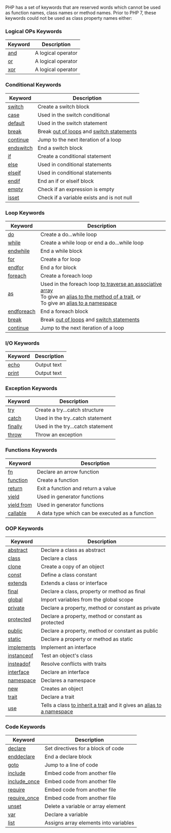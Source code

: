 PHP has a set of keywords that are reserved words which cannot be used as function names, class names or method names. Prior to PHP 7, these keywords could not be used as class property names either:


### Logical OPs Keywords
|Keyword|	Description|
|---|---|
|[and](phpOperators1.md#php-logical-operators)|	A logical operator|
|[or](phpOperators1.md#php-logical-operators)|	A logical operator|
|[xor](phpOperators1.md#php-logical-operators)|	A logical operator|

### Conditional Keywords
|Keyword|	Description|
|---|---|
|[switch](phpIF.md#switch-statement)|	Create a switch block|
|[case](phpIF.md#switch-statement)|	Used in the switch conditional|
|[default](phpIF.md#switch-statement)|	Used in the switch statement|
|[break](phpLoops.md#break-and-continue)|	Break [out of loops](phpLoops.md#break-and-continue) and [switch statements](phpIF.md#switch-statement)|
|[continue](phpLoops.md#break-and-continue)|	Jump to the next iteration of a loop |
|[endswitch](phpIF.md#endswitch)    |	End a switch block|
|[if](phpIF.md#if-statement)|	Create a conditional statement|
|[else](phpIF.md#ifelse-statement)|	Used in conditional statements|
|[elseif](phpIF.md#ifelseifelse-statement)|	Used in conditional statements|
|[endif](phpIF.md#endif)|	End an if or elseif block|
|[empty](../Func/phpEmpty.md)|	Check if an expression is empty|
|[isset](../Func/phpEmpty.md#isset-function)|	Check if a variable exists and is not null|


### Loop Keywords

|Keyword|	Description|
|---|---|
|[do](phpLoops.md#dowhile)|	Create a do...while loop|
|[while](phpLoops.md#while)|	Create a while loop or end a do...while loop|
|[endwhile](phpLoops.md#endwhile)|	End a while block|
|[for](phpLoops.md#for)|	Create a for loop|
|[endfor](phpLoops.md#endfor)|	End a for block|
|[foreach](phpLoops.md#foreach)|	Create a foreach loop|
|[as](phpLoops.md#foreach)|	Used in the foreach loop [to traverse an associative array](phpLoops.md#foreach) </br>To give an [alias to the method of a trait](../Classes/phpTraits.md#trait-alias), or </br>To give an [alias to a namespace](../Classes/phpNamespaces.md#namespace-alias)|
|[endforeach](phpLoops.md#endforeach)|	End a foreach block|
|[break](phpLoops.md#break-and-continue)|	Break [out of loops](phpLoops.md#break-and-continue) and [switch statements](phpIF.md#switch-statement)|
|[continue](phpLoops.md#break-and-continue)|	Jump to the next iteration of a loop |

### I/O Keywords
|Keyword|	Description|
|---|---|
|[echo](../Func/phpOutput.md#echo)|	Output text|
|[print](../Func/phpOutput.md#print)|	Output text|


### Exception Keywords
|Keyword|	Description|
|---|---|
|[try](../Func/phpExceptions.md#the-trycatch-statement)|	Create a try...catch structure|
|[catch](../Func/phpExceptions.md#the-trycatch-statement)|	Used in the try..catch statement|
|[finally](../Func/phpExceptions.md#the-trycatchfinally-statement)|	Used in the try...catch statement|
|[throw](../Func/phpExceptions.md#throwing-an-exception)|	Throw an exception|

### Functions Keywords
|Keyword|	Description|
|---|---|
|[fn](../Func/phpArrowFunc.md)|	Declare an arrow function|
|[function](../Func/phpUserFunc.md  )|	Create a function|
|[return](../Func/phpUserFunc.md#returning-values)|	Exit a function and return a value|
|[yield](../Func/phpGenerators.md#the-yield-keyword)|	Used in generator functions|
|[yield from](../Func/phpGenerators.md#the-yield-from-keyword)|	Used in generator functions|
|[callable](../Func/phpCallback.md#php-callable-keyword)|	A data type which can be executed as a function|

### OOP Keywords
|Keyword|	Description|
|---|---|
|[abstract](../Classes/phpAbstract.md)|	Declare a class as abstract|
|[class](../Classes/phpCls.md)|	Declare a class|
|[clone](../Classes/phpCls.md#php-clone-keyword)|	Create a copy of an object|
|[const](phpConst.md)|	Define a class constant|
|[extends](../Classes/phpInheritance.md)|	Extends a class or interface|
|[final](../Classes/phpInheritance.md#the-final-keyword)|	Declare a class, property or method as final|
|[global](phpVar3.md#global-scope)|	Import variables from the global scope|
|[private](../Classes/phpModifiers.md)|	Declare a property, method or constant as private|
|[protected](../Classes/phpModifiers.md)|	Declare a property, method or constant as protected|
|[public](../Classes/phpModifiers.md)|	Declare a property, method or constant as public|
|[static](phpVar3.md#php-the-static-keyword)|	Declare a property or method as static|
|[implements](../Classes/phpInterfaces.md)|	Implement an interface|
|[instanceof](../Classes/phpCls.md#instanceof)|	Test an object's class|
|[insteadof](../Classes/phpTraits.md#the-insteadof-keyword)|	Resolve conflicts with traits|
|[interface](../Classes/phpInterfaces.md)|	Declare an interface|
|[namespace](../Classes/phpNamespaces.md)|	Declares a namespace|
|[new](../Classes/phpCls.md#objects)|	Creates an object|
|[trait](../Classes/phpTraits.md)|	Declare a trait|
|[use](../Classes/phpNamespaces.md#namespace-alias)|	Tells a class [to inherit a trait](../Classes/phpTraits.md#trait-alias) and it gives an [alias to a namespace](../Classes/phpNamespaces.md#namespace-alias)|


### Code Keywords
|Keyword|	Description|
|---|---|
|[declare](../Func/phpDeclare.md)|	Set directives for a block of code|
|[enddeclare](../Func/phpDeclare.md#enddeclare)|	End a declare block|
|[goto](../Adv/phpGoto.md)|	Jump to a line of code|
|[include](../Adv/phpInclude.md)|	Embed code from another file|
|[include_once](../Adv/phpInclude.md#include_once)|	Embed code from another file|
|[require](../Adv/phpInclude.md#php-include-vs-require)	|Embed code from another file|
|[require_once](../Adv/phpInclude.md#require_once)|	Embed code from another file|
|[unset](phpVar1.md#null)|	Delete a variable or array element|
|[var](phpVar1.md#creating-declaring-php-variables)|	Declare a variable|
|[list](../DS/phpArray.md#the-list-function)|	Assigns array elements into variables|